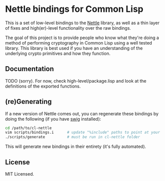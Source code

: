 Nettle bindings for Common Lisp
===============================
This is a set of low-level bindings to the [Nettle](http://www.lysator.liu.se/~nisse/nettle/)
library, as well as a thin layer of fixes and high(er)-level functionality over
the raw bindings.

The goal of this project is to provide people who know what they're doing a
method of performing cryptography in Common Lisp using a well tested library.
This library is best used if you have an understanding of the underlying crypto
primitives and how they function.

Documentation
-------------

TODO (sorry). For now, check high-level/package.lisp and look at the definitions
of the exported functions.

(re)Generating
--------------
If a new version of Nettle comes out, you can regenerate these bindings by doing
the following (if you have [swig](http://www.swig.org/) installed):

```bash
cd /path/to/cl-nettle
vim scripts/bindings.i      # update "%include" paths to point at your Nettle headers
./scripts/generate          # must be run in cl-nettle folder
```

This will generate new bindings in their entirety (it's fully automated).

License
-------
MIT Licensed.
